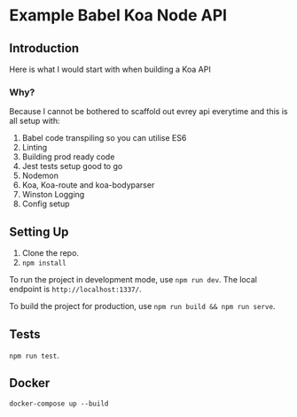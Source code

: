 # Example Babel Koa Node API

## Introduction

Here is what I would start with when building a Koa API

### Why?

Because I cannot be bothered to scaffold out evrey api everytime and this is all setup with:

1. Babel code transpiling so you can utilise ES6
2. Linting
3. Building prod ready code
4. Jest tests setup good to go
5. Nodemon
6. Koa, Koa-route and koa-bodyparser
6. Winston Logging
7. Config setup

## Setting Up
1. Clone the repo.
2. `npm install`

To run the project in development mode, use `npm run dev`. The local endpoint is `http://localhost:1337/`.

To build the project for production, use `npm run build && npm run serve`.

## Tests
`npm run test`.

## Docker

`docker-compose up --build`
